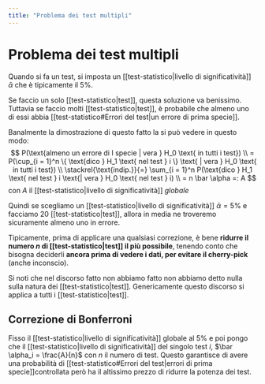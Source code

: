 ```yaml
---
title: "Problema dei test multipli"
---
```

# Problema dei test multipli
Quando si fa un test, si imposta un [[test-statistico|livello di significatività]] $\bar \alpha$ che è tipicamente il $5\%$.

Se faccio un solo [[test-statistico|test]], questa soluzione va benissimo. Tuttavia se faccio molti [[test-statistico|test]], è probabile che almeno uno di essi abbia [[test-statistico#Errori del test|un errore di prima specie]].

Banalmente la dimostrazione di questo fatto la si può vedere in questo modo:
$$
P(\text{almeno un errore di I specie | vera } H_0 \text{ in tutti i test}) \\
= P(\cup_{i = 1}^n \{ \text{dico } H_1 \text{ nel test } i \} \text{ | vera } H_0 \text{ in tutti i test}) \\
\stackrel{\text{indip.}}{=} \sum_{i = 1}^n P(\text{dico } H_1 \text{ nel test } i \text{| vera } H_0 \text{ nel test } i) \\
= n \bar \alpha =: A
$$
con $A$ il [[test-statistico|livello di significatività]] *globale*

Quindi se scegliamo un [[test-statistico|livello di significatività]] $\bar \alpha = 5\%$ e facciamo $20$ [[test-statistico|test]], allora in media ne troveremo sicuramente almeno uno in errore.

Tipicamente, prima di applicare una qualsiasi correzione, è bene **ridurre il numero $n$ di [[test-statistico|test]] il più possibile**, tenendo conto che bisogna deciderli **ancora prima di vedere i dati, per evitare il cherry-pick** (anche inconscio).

Si noti che nel discorso fatto non abbiamo fatto non abbiamo detto nulla sulla natura dei [[test-statistico|test]]. Genericamente questo discorso si applica a tutti i [[test-statistico|test]].

## Correzione di Bonferroni
Fisso il [[test-statistico|livello di significatività]] globale al $5\%$ e poi pongo che il [[test-statistico|livello di significatività]] del singolo test $i$, $\bar \alpha_i = \frac{A}{n}$ con $n$ il numero di test.
Questo garantisce di avere una probabilità di [[test-statistico#Errori del test|errori di prima specie]]controllata però ha il altissimo prezzo di ridurre la potenza dei test.
